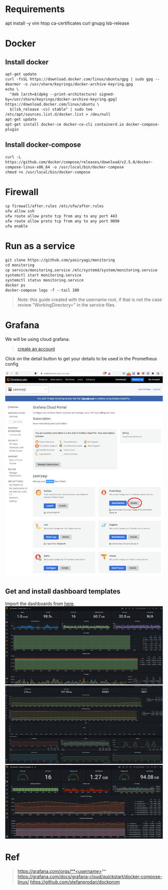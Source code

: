 
# Requirements 

apt install -y vim htop ca-certificates curl gnupg lsb-release
 

# Docker 

## Install docker

```
apt-get update
curl -fsSL https://download.docker.com/linux/ubuntu/gpg | sudo gpg --dearmor -o /usr/share/keyrings/docker-archive-keyring.gpg
echo \
  "deb [arch=$(dpkg --print-architecture) signed-by=/usr/share/keyrings/docker-archive-keyring.gpg] https://download.docker.com/linux/ubuntu \
  $(lsb_release -cs) stable" | sudo tee /etc/apt/sources.list.d/docker.list > /dev/null
apt-get update
apt-get install docker-ce docker-ce-cli containerd.io docker-compose-plugin
```

## Install docker-compose
```
curl -L https://github.com/docker/compose/releases/download/v2.5.0/docker-compose-linux-x86_64 -o /usr/local/bin/docker-compose
chmod +x /usr/local/bin/docker-compose
```


# Firewall

```
cp firewall/after.rules /etc/ufw/after.rules
ufw allow ssh
ufw route allow proto tcp from any to any port 443
ufw route allow proto tcp from any to any port 9090
ufw enable 
```

# Run as a service


```
git clone https://github.com/yasiryagi/monitoring
cd monitoring 
cp service/monitoring.service /etc/systemd/system/monitoring.service
systemctl start monitoring.service
systemctl status monitoring.service
docker ps
docker-compose logs -f --tail 100
```
> Note: this guide created with the username root, if that is not the case review "WorkingDirectory=" in the service files.

# Grafana 

We will be using cloud grafana.
> [create an account](https://grafana.com/)


Click on the detail button to get your details to be used in the Prometheus config

![grafana](./images/1.PNG)

## Get and install dashboard templates 


Import the dashboards from [here](./monitoring/dashboard).
![Docker host](./images/2_1.PNG)
![Docker Serivces](./images/2_2.PNG)
![Docker containers](./images/2_3.PNG)


# Ref
> https://grafana.com/orgs/**<username>**
> https://grafana.com/docs/grafana-cloud/quickstart/docker-compose-linux/
> https://github.com/stefanprodan/dockprom



